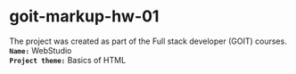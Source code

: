 # goit-markup-hw-01
The project was created as part of the Full stack developer (GOIT) courses. <br>
<b>`Name:`</b> WebStudio<br>
<b>`Project theme:`</b> Basics of HTML
